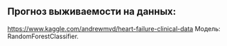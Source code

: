 ## Прогноз выживаемости на данных:
https://www.kaggle.com/andrewmvd/heart-failure-clinical-data
Модель: RandomForestClassifier.
